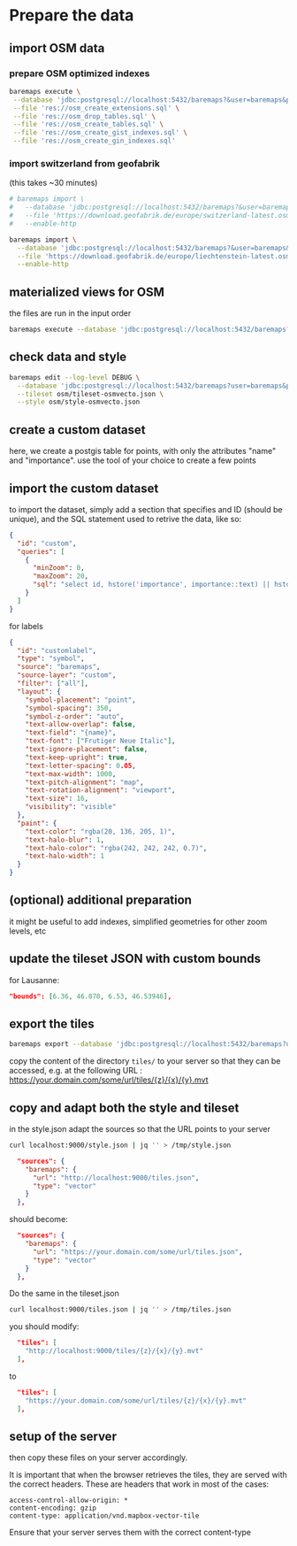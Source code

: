 # Prepare the data

## import OSM data

### prepare OSM optimized indexes

```bash
baremaps execute \
 --database 'jdbc:postgresql://localhost:5432/baremaps?&user=baremaps&password=baremaps' \
 --file 'res://osm_create_extensions.sql' \
 --file 'res://osm_drop_tables.sql' \
 --file 'res://osm_create_tables.sql' \
 --file 'res://osm_create_gist_indexes.sql' \
 --file 'res://osm_create_gin_indexes.sql'
```

### import switzerland from geofabrik

(this takes ~30 minutes)

```bash
# baremaps import \
#   --database 'jdbc:postgresql://localhost:5432/baremaps?&user=baremaps&password=baremaps' \
#   --file 'https://download.geofabrik.de/europe/switzerland-latest.osm.pbf' \
#   --enable-http
```

```bash
baremaps import \
  --database 'jdbc:postgresql://localhost:5432/baremaps?&user=baremaps&password=baremaps' \
  --file 'https://download.geofabrik.de/europe/liechtenstein-latest.osm.pbf' \
  --enable-http
```

## materialized views for OSM

the files are run in the input order

```bash
baremaps execute --database 'jdbc:postgresql://localhost:5432/baremaps?&user=baremaps&password=baremaps' --file 'osm/queries/osm_create_views.sql' --file 'osm/queries/osm_create_gist_indexes.sql'
```

## check data and style

```bash
baremaps edit --log-level DEBUG \
  --database 'jdbc:postgresql://localhost:5432/baremaps?user=baremaps&password=baremaps' \
  --tileset osm/tileset-osmvecto.json \
  --style osm/style-osmvecto.json
```

## create a custom dataset

here, we create a postgis table for points, with only the attributes "name" and "importance". use the tool of your choice to create a few points

## import the custom dataset

to import the dataset, simply add a section that specifies and ID (should be unique), and the SQL statement used to retrive the data, like so:

```json
{
  "id": "custom",
  "queries": [
    {
      "minZoom": 0,
      "maxZoom": 20,
      "sql": "select id, hstore('importance', importance::text) || hstore('name', name::text), geom from custom.custom"
    }
  ]
}
```

for labels

```json
{
  "id": "customlabel",
  "type": "symbol",
  "source": "baremaps",
  "source-layer": "custom",
  "filter": ["all"],
  "layout": {
    "symbol-placement": "point",
    "symbol-spacing": 350,
    "symbol-z-order": "auto",
    "text-allow-overlap": false,
    "text-field": "{name}",
    "text-font": ["Frutiger Neue Italic"],
    "text-ignore-placement": false,
    "text-keep-upright": true,
    "text-letter-spacing": 0.05,
    "text-max-width": 1000,
    "text-pitch-alignment": "map",
    "text-rotation-alignment": "viewport",
    "text-size": 16,
    "visibility": "visible"
  },
  "paint": {
    "text-color": "rgba(20, 136, 205, 1)",
    "text-halo-blur": 1,
    "text-halo-color": "rgba(242, 242, 242, 0.7)",
    "text-halo-width": 1
  }
}
```

## (optional) additional preparation

it might be useful to add indexes, simplified geometries for other zoom levels, etc

## update the tileset JSON with custom bounds

for Lausanne:

```json
"bounds": [6.36, 46.070, 6.53, 46.53946],
```

## export the tiles

```bash
baremaps export --database 'jdbc:postgresql://localhost:5432/baremaps?user=baremaps&password=baremaps' --tileset presentation/osm/tileset-osmvecto.json --repository tiles/
```

copy the content of the directory `tiles/` to your server so that they can be accessed, e.g. at the following URL : https://your.domain.com/some/url/tiles/{z}/{x}/{y}.mvt

## copy and adapt both the style and tileset

in the style.json adapt the sources so that the URL points to your server

```bash
curl localhost:9000/style.json | jq '' > /tmp/style.json
```

```json
  "sources": {
    "baremaps": {
      "url": "http://localhost:9000/tiles.json",
      "type": "vector"
    }
  },
```

should become:

```json
  "sources": {
    "baremaps": {
      "url": "https://your.domain.com/some/url/tiles.json",
      "type": "vector"
    }
  },
```

Do the same in the tileset.json

```bash
curl localhost:9000/tiles.json | jq '' > /tmp/tiles.json
```

you should modify:

```json
  "tiles": [
    "http://localhost:9000/tiles/{z}/{x}/{y}.mvt"
  ],

```

to

```json
  "tiles": [
    "https://your.domain.com/some/url/tiles/{z}/{x}/{y}.mvt"
  ],

```

## setup of the server

then copy these files on your server accordingly.

It is important that when the browser retrieves the tiles, they are served with the correct headers. These are headers that work in most of the cases:

```
access-control-allow-origin: *
content-encoding: gzip
content-type: application/vnd.mapbox-vector-tile
```

Ensure that your server serves them with the correct content-type
